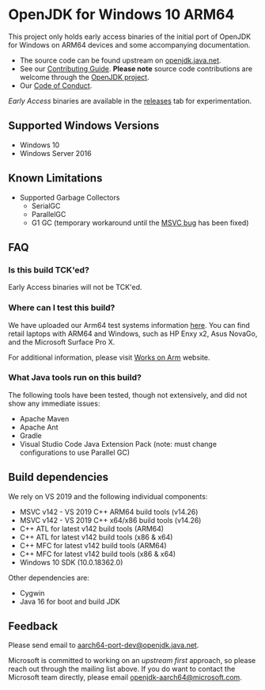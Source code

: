 OpenJDK for Windows 10 ARM64
=====

This project only holds early access binaries of the initial port of OpenJDK for Windows on ARM64 devices and some accompanying documentation.

* The source code can be found upstream on [openjdk.java.net](https://openjdk.java.net).
* See our [Contributing Guide](CONTRIBUTING.md).  **Please note** source code contributions are welcome through the [OpenJDK project](https://openjdk.java.net/contribute/). 
* Our [Code of Conduct](CODE_OF_CONDUCT.md).

*Early Access* binaries are available in the [releases](https://github.com/microsoft/openjdk-aarch64/releases) tab for experimentation.

## Supported Windows Versions

- Windows 10
- Windows Server 2016

## Known Limitations

- Supported Garbage Collectors
  - SerialGC
  - ParallelGC
  - G1 GC (temporary workaround until the [MSVC bug](https://developercommunity.visualstudio.com/content/problem/1079221/arm64-bad-code-generation-around-signed-char-arith.html) has been fixed)

## FAQ

### Is this build TCK'ed?

Early Access binaries will not be TCK'ed. 

### Where can I test this build?

We have uploaded our Arm64 test systems information [here](https://github.com/microsoft/openjdk-aarch64/blob/master/Arm64_systems.md). You can find retail laptops with ARM64 and Windows, such as HP Enxy x2, Asus NovaGo, and the Microsoft Surface Pro X.

For additional information, please visit [Works on Arm](https://www.worksonarm.com/?_ga=2.204290832.1614868344.1591633956-103015898.1581534333) website.

### What Java tools run on this build?

The following tools have been tested, though not extensively, and did not show any immediate issues:

- Apache Maven
- Apache Ant
- Gradle
- Visual Studio Code Java Extension Pack (note: must change configurations to use Parallel GC)

## Build dependencies

We rely on VS 2019 and the following individual components:
-	MSVC v142 - VS 2019 C++ ARM64 build tools (v14.26)
-	MSVC v142 - VS 2019 C++ x64/x86 build tools (v14.26)
-	C++ ATL for latest v142 build tools (ARM64)
-	C++ ATL for latest v142 build tools (x86 & x64)
-	C++ MFC for latest v142 build tools (ARM64)
-	C++ MFC for latest v142 build tools (x86 & x64)
-	Windows 10 SDK (10.0.18362.0)

Other dependencies are:
-	Cygwin
-	Java 16 for boot and build JDK 

## Feedback

Please send email to [aarch64-port-dev@openjdk.java.net](http://mail.openjdk.java.net/mailman/listinfo/aarch64-port-dev). 

Microsoft is committed to working on an *upstream first* approach, so please reach out through the mailing list above. If you do want to contact the Microsoft team directly, please email openjdk-aarch64@microsoft.com.

